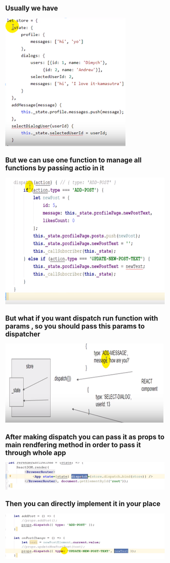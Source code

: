 ## Usually we have 
<img src="/dispatchers/beforeusedispatch.png">

## But we can use one function to manage all functions by passing actio in it 
<img src="/dispatchers/dispatchexample.png" width=600 height=400>

## But what if you want dispatch run function with params , so you should pass this params to dispatcher

<img src="/dispatchers/dispatchWithParams.png" width=500 height=250>

## After making dispatch you can pass it as props to main rendfering method in order to pass it through whole app

<img src="dispatchPassingAsPropsInMainRendering.png">

## Then you can directly implement it in your place 

<img src="dispatchDirectCallingInNessecaryPlace.png">
